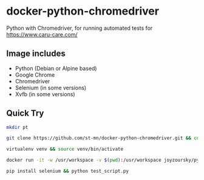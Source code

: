 # docker-python-chromedriver

Python with Chromedriver, for running automated tests for https://www.caru-care.com/

## Image includes
 - Python (Debian or Alpine based)
 - Google Chrome
 - Chromedriver
 - Selenium (in some versions)
 - Xvfb (in some versions)

## Quick Try

```bash
mkdir pt
```
```bash
git clone https://github.com/st-mn/docker-python-chromedriver.git && cd docker-python-chromedriver
```
```bash
virtualenv venv && source venv/bin/activate
```
```bash
docker run -it -w /usr/workspace -v $(pwd):/usr/workspace joyzoursky/python-chromedriver:latest bash
```
```bash
pip install selenium && python test_script.py
```






